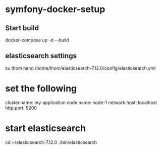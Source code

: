 # symfony-docker-setup

## Start build 
docker-compose up -d --build

## elasticsearch settings
su thom
nano /home/thom/elasticsearch-7.12.0/config/elasticsearch.yml

# set the following
cluster.name: my-application
node.name: node-1
network.host: localhost
http.port: 9200

# start elasticsearch
cd ~/elasticsearch-7.12.0
./bin/elasticsearch

